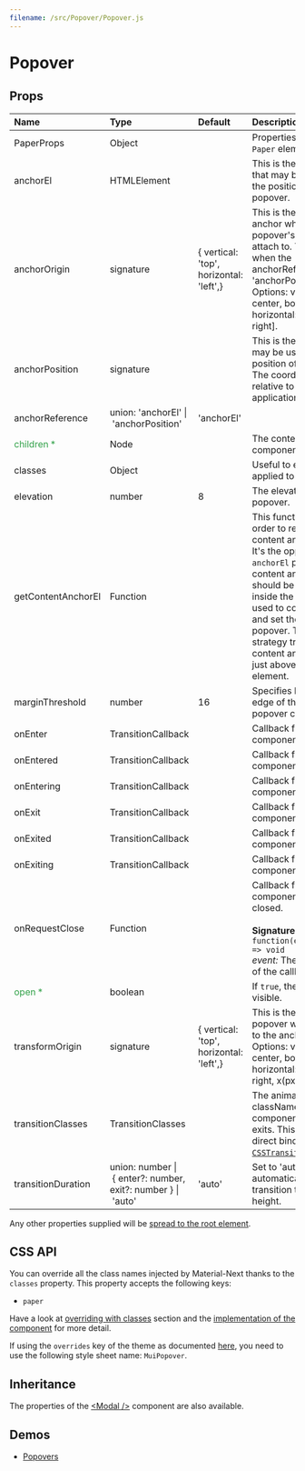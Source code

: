 ```yaml
---
filename: /src/Popover/Popover.js
---
```


<!--- This documentation is automatically generated, do not try to edit it. -->

# Popover



## Props

| Name | Type | Default | Description |
|:-----|:-----|:--------|:------------|
| PaperProps | Object |  | Properties applied to the `Paper` element. |
| anchorEl | HTMLElement |  | This is the DOM element that may be used to set the position of the popover. |
| anchorOrigin | signature | {  vertical: 'top',  horizontal: 'left',} | This is the point on the anchor where the popover's `anchorEl` will attach to. This is not used when the anchorReference is 'anchorPosition'.<br>Options: vertical: [top, center, bottom]; horizontal: [left, center, right]. |
| anchorPosition | signature |  | This is the position that may be used to set the position of the popover. The coordinates are relative to the application's client area. |
| anchorReference | union:&nbsp;'anchorEl'&nbsp;&#124;<br>&nbsp;'anchorPosition'<br> | 'anchorEl' |  |
| <span style="color: #31a148">children *</span> | Node |  | The content of the component. |
| classes | Object |  | Useful to extend the style applied to components. |
| elevation | number | 8 | The elevation of the popover. |
| getContentAnchorEl | Function |  | This function is called in order to retrieve the content anchor element. It's the opposite of the `anchorEl` property. The content anchor element should be an element inside the popover. It's used to correctly scroll and set the position of the popover. The positioning strategy tries to make the content anchor element just above the anchor element. |
| marginThreshold | number | 16 | Specifies how close to the edge of the window the popover can appear. |
| onEnter | TransitionCallback |  | Callback fired before the component is entering. |
| onEntered | TransitionCallback |  | Callback fired when the component has entered. |
| onEntering | TransitionCallback |  | Callback fired when the component is entering. |
| onExit | TransitionCallback |  | Callback fired before the component is exiting. |
| onExited | TransitionCallback |  | Callback fired when the component has exited. |
| onExiting | TransitionCallback |  | Callback fired when the component is exiting. |
| onRequestClose | Function |  | Callback fired when the component requests to be closed.<br><br>**Signature:**<br>`function(event: object) => void`<br>*event:* The event source of the callback. |
| <span style="color: #31a148">open *</span> | boolean |  | If `true`, the popover is visible. |
| transformOrigin | signature | {  vertical: 'top',  horizontal: 'left',} | This is the point on the popover which will attach to the anchor's origin.<br>Options: vertical: [top, center, bottom, x(px)]; horizontal: [left, center, right, x(px)]. |
| transitionClasses | TransitionClasses |  | The animation classNames applied to the component as it enters or exits. This property is a direct binding to [`CSSTransition.classNames`](https://reactcommunity.org/react-transition-group/#CSSTransition-prop-classNames). |
| transitionDuration | union:&nbsp;number&nbsp;&#124;<br>&nbsp;{ enter?: number, exit?: number }&nbsp;&#124;<br>&nbsp;'auto'<br> | 'auto' | Set to 'auto' to automatically calculate transition time based on height. |

Any other properties supplied will be [spread to the root element](/guides/api#spread).

## CSS API

You can override all the class names injected by Material-Next thanks to the `classes` property.
This property accepts the following keys:
- `paper`

Have a look at [overriding with classes](/customization/overrides#overriding-with-classes) section
and the [implementation of the component](https://github.com/@material-next/core/@material-next/core/tree/v1-beta/src/Popover/Popover.js)
for more detail.

If using the `overrides` key of the theme as documented
[here](/customization/themes#customizing-all-instances-of-a-component-type),
you need to use the following style sheet name: `MuiPopover`.

## Inheritance

The properties of the [&lt;Modal /&gt;](/api/modal) component are also available.

## Demos

- [Popovers](/demos/popovers)

